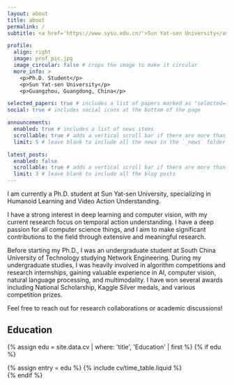 ```yaml
---
layout: about
title: about
permalink: /
subtitle: <a href='https://www.sysu.edu.cn/'>Sun Yat-sen University</a>. Ph.D. Student in Computer Science and Technology.

profile:
  align: right
  image: prof_pic.jpg
  image_circular: false # crops the image to make it circular
  more_info: >
    <p>Ph.D. Student</p>
    <p>Sun Yat-sen University</p>
    <p>Guangzhou, Guangdong, China</p>

selected_papers: true # includes a list of papers marked as "selected={true}"
social: true # includes social icons at the bottom of the page

announcements:
  enabled: true # includes a list of news items
  scrollable: true # adds a vertical scroll bar if there are more than 3 news items
  limit: 5 # leave blank to include all the news in the `_news` folder

latest_posts:
  enabled: false
  scrollable: true # adds a vertical scroll bar if there are more than 3 new posts items
  limit: 3 # leave blank to include all the blog posts
---
```


I am currently a Ph.D. student at Sun Yat-sen University, specializing in Humanoid Learning and Video Action Understanding.

I have a strong interest in deep learning and computer vision, with my current research focus on temporal action understanding. I have a deep passion for all computer science things, and I aim to make significant contributions to the field through extensive and meaningful research.

Before starting my Ph.D., I was an undergraduate student at South China University of Technology studying Network Engineering. During my undergraduate studies, I was heavily involved in algorithm competitions and research internships, gaining valuable experience in AI, computer vision, natural language processing, and multimodality. I have won several awards including National Scholarship, Kaggle Silver medals, and various competition prizes.

Feel free to reach out for research collaborations or academic discussions!

## Education

{% assign edu = site.data.cv | where: 'title', 'Education' | first %}
{% if edu %}
<div class="card mt-3 p-3">
  {% assign entry = edu %}
  {% include cv/time_table.liquid %}
</div>
{% endif %}
